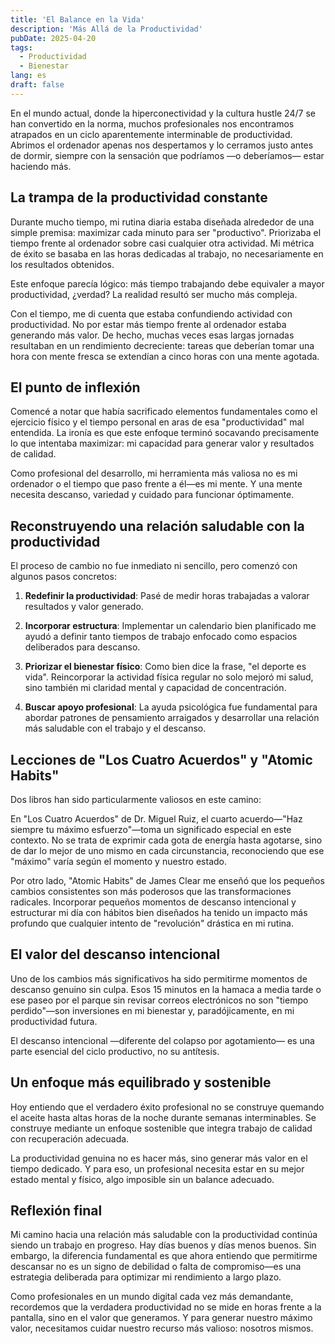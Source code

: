 ```yaml
---
title: 'El Balance en la Vida'
description: 'Más Allá de la Productividad'
pubDate: 2025-04-20
tags:
  - Productividad
  - Bienestar
lang: es
draft: false
---
```


En el mundo actual, donde la hiperconectividad y la cultura hustle 24/7 se han convertido en la norma, muchos profesionales nos encontramos atrapados en un ciclo aparentemente interminable de productividad. Abrimos el ordenador apenas nos despertamos y lo cerramos justo antes de dormir, siempre con la sensación que podríamos —o deberíamos— estar haciendo más.

## La trampa de la productividad constante

Durante mucho tiempo, mi rutina diaria estaba diseñada alrededor de una simple premisa: maximizar cada minuto para ser "productivo". Priorizaba el tiempo frente al ordenador sobre casi cualquier otra actividad. Mi métrica de éxito se basaba en las horas dedicadas al trabajo, no necesariamente en los resultados obtenidos.

Este enfoque parecía lógico: más tiempo trabajando debe equivaler a mayor productividad, ¿verdad? La realidad resultó ser mucho más compleja.

Con el tiempo, me di cuenta que estaba confundiendo actividad con productividad. No por estar más tiempo frente al ordenador estaba generando más valor. De hecho, muchas veces esas largas jornadas resultaban en un rendimiento decreciente: tareas que deberían tomar una hora con mente fresca se extendían a cinco horas con una mente agotada.

## El punto de inflexión

Comencé a notar que había sacrificado elementos fundamentales como el ejercicio físico y el tiempo personal en aras de esa "productividad" mal entendida. La ironía es que este enfoque terminó socavando precisamente lo que intentaba maximizar: mi capacidad para generar valor y resultados de calidad.

Como profesional del desarrollo, mi herramienta más valiosa no es mi ordenador o el tiempo que paso frente a él—es mi mente. Y una mente necesita descanso, variedad y cuidado para funcionar óptimamente.

## Reconstruyendo una relación saludable con la productividad

El proceso de cambio no fue inmediato ni sencillo, pero comenzó con algunos pasos concretos:

1. **Redefinir la productividad**: Pasé de medir horas trabajadas a valorar resultados y valor generado.

2. **Incorporar estructura**: Implementar un calendario bien planificado me ayudó a definir tanto tiempos de trabajo enfocado como espacios deliberados para descanso.

3. **Priorizar el bienestar físico**: Como bien dice la frase, "el deporte es vida". Reincorporar la actividad física regular no solo mejoró mi salud, sino también mi claridad mental y capacidad de concentración.

4. **Buscar apoyo profesional**: La ayuda psicológica fue fundamental para abordar patrones de pensamiento arraigados y desarrollar una relación más saludable con el trabajo y el descanso.

## Lecciones de "Los Cuatro Acuerdos" y "Atomic Habits"

Dos libros han sido particularmente valiosos en este camino:

En "Los Cuatro Acuerdos" de Dr. Miguel Ruiz, el cuarto acuerdo—"Haz siempre tu máximo esfuerzo"—toma un significado especial en este contexto. No se trata de exprimir cada gota de energía hasta agotarse, sino de dar lo mejor de uno mismo en cada circunstancia, reconociendo que ese "máximo" varía según el momento y nuestro estado.

Por otro lado, "Atomic Habits" de James Clear me enseñó que los pequeños cambios consistentes son más poderosos que las transformaciones radicales. Incorporar pequeños momentos de descanso intencional y estructurar mi día con hábitos bien diseñados ha tenido un impacto más profundo que cualquier intento de "revolución" drástica en mi rutina.

## El valor del descanso intencional

Uno de los cambios más significativos ha sido permitirme momentos de descanso genuino sin culpa. Esos 15 minutos en la hamaca a media tarde o ese paseo por el parque sin revisar correos electrónicos no son "tiempo perdido"—son inversiones en mi bienestar y, paradójicamente, en mi productividad futura.

El descanso intencional —diferente del colapso por agotamiento— es una parte esencial del ciclo productivo, no su antítesis.

## Un enfoque más equilibrado y sostenible

Hoy entiendo que el verdadero éxito profesional no se construye quemando el aceite hasta altas horas de la noche durante semanas interminables. Se construye mediante un enfoque sostenible que integra trabajo de calidad con recuperación adecuada.

La productividad genuina no es hacer más, sino generar más valor en el tiempo dedicado. Y para eso, un profesional necesita estar en su mejor estado mental y físico, algo imposible sin un balance adecuado.

## Reflexión final

Mi camino hacia una relación más saludable con la productividad continúa siendo un trabajo en progreso. Hay días buenos y días menos buenos. Sin embargo, la diferencia fundamental es que ahora entiendo que permitirme descansar no es un signo de debilidad o falta de compromiso—es una estrategia deliberada para optimizar mi rendimiento a largo plazo.

Como profesionales en un mundo digital cada vez más demandante, recordemos que la verdadera productividad no se mide en horas frente a la pantalla, sino en el valor que generamos. Y para generar nuestro máximo valor, necesitamos cuidar nuestro recurso más valioso: nosotros mismos.